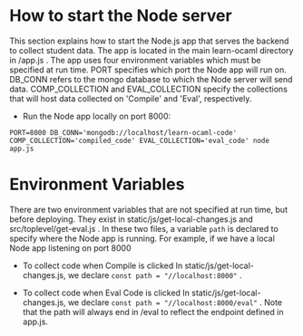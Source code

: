 How to start the Node server  
=========================================
This section explains how to start the Node.js app that serves the backend to collect student data. The app is located in the main 
learn-ocaml directory in /app.js . The app uses four environment variables which must be specified at run time.
PORT specifies which port the Node app will run on. DB_CONN refers to the mongo database to which the Node server will send data. COMP_COLLECTION and EVAL_COLLECTION specify the collections that will host data collected on 'Compile' and 'Eval', respectively. 

* Run the Node app locally on port 8000: 
``` 
PORT=8000 DB_CONN='mongodb://localhost/learn-ocaml-code' COMP_COLLECTION='compiled_code' EVAL_COLLECTION='eval_code' node app.js

```

# Environment Variables 
There are two environment variables that are not specified at run time, but before deploying. They exist in static/js/get-local-changes.js and src/toplevel/get-eval.js . In these two files, a variable ``` path ``` is declared to specify where the Node app is running. For example, if we have a local Node app listening on port 8000 

* To collect code when Compile is clicked
In static/js/get-local-changes.js, we declare ``` const path = "//localhost:8000" ``` .

* To collect code when Eval Code is clicked
In static/js/get-local-changes.js, we declare ``` const path = "//localhost:8000/eval" ``` .
Note that the path will always end in /eval to reflect the endpoint defined in app.js.

